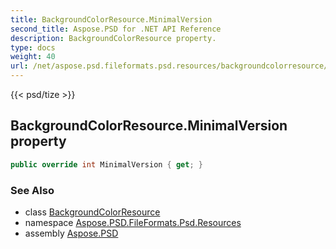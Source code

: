 ```yaml
---
title: BackgroundColorResource.MinimalVersion
second_title: Aspose.PSD for .NET API Reference
description: BackgroundColorResource property. 
type: docs
weight: 40
url: /net/aspose.psd.fileformats.psd.resources/backgroundcolorresource/minimalversion/
---
```

{{< psd/tize >}}
## BackgroundColorResource.MinimalVersion property

```csharp
public override int MinimalVersion { get; }
```

### See Also

* class [BackgroundColorResource](../)
* namespace [Aspose.PSD.FileFormats.Psd.Resources](../../backgroundcolorresource/)
* assembly [Aspose.PSD](../../../)


